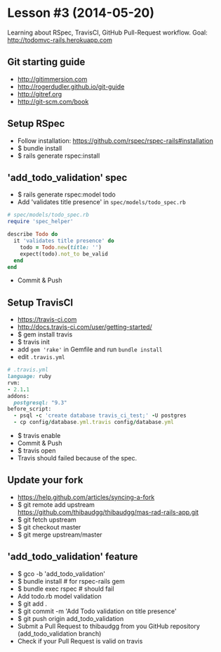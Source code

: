 # Lesson #3 (2014-05-20)

Learning about RSpec, TravisCI, GitHub Pull-Request workflow.
Goal: http://todomvc-rails.herokuapp.com

## Git starting guide

- http://gitimmersion.com
- http://rogerdudler.github.io/git-guide
- http://gitref.org
- http://git-scm.com/book


## Setup RSpec

- Follow installation: https://github.com/rspec/rspec-rails#installation
- $ bundle install
- $ rails generate rspec:install

## 'add_todo_validation' spec

- $ rails generate rspec:model todo
- Add 'validates title presence' in `spec/models/todo_spec.rb`

``` ruby
# spec/models/todo_spec.rb
require 'spec_helper'

describe Todo do
  it 'validates title presence' do
    todo = Todo.new(title: '')
    expect(todo).not_to be_valid
  end
end
```

- Commit & Push

## Setup TravisCI

- https://travis-ci.com
- http://docs.travis-ci.com/user/getting-started/
- $ gem install travis
- $ travis init
- add `gem 'rake'` in Gemfile and run `bundle install`
- edit `.travis.yml`

``` ruby
# .travis.yml
language: ruby
rvm:
- 2.1.1
addons:
  postgresql: "9.3"
before_script:
  - psql -c 'create database travis_ci_test;' -U postgres
  - cp config/database.yml.travis config/database.yml
```

- $ travis enable
- Commit & Push
- $ travis open
- Travis should failed because of the spec.

## Update your fork

- https://help.github.com/articles/syncing-a-fork
- $ git remote add upstream https://github.com/thibaudgg/thibaudgg/mas-rad-rails-app.git
- $ git fetch upstream
- $ git checkout master
- $ git merge upstream/master

## 'add_todo_validation' feature

- $ gco -b 'add_todo_validation'
- $ bundle install # for rspec-rails gem
- $ bundle exec rspec # should fail
- Add todo.rb model validation
- $ git add .
- $ git commit -m 'Add Todo validation on title presence'
- $ git push origin add_todo_validation
- Submit a Pull Request to thibaudgg from you GitHub repository (add_todo_validation branch)
- Check if your Pull Request is valid on travis
